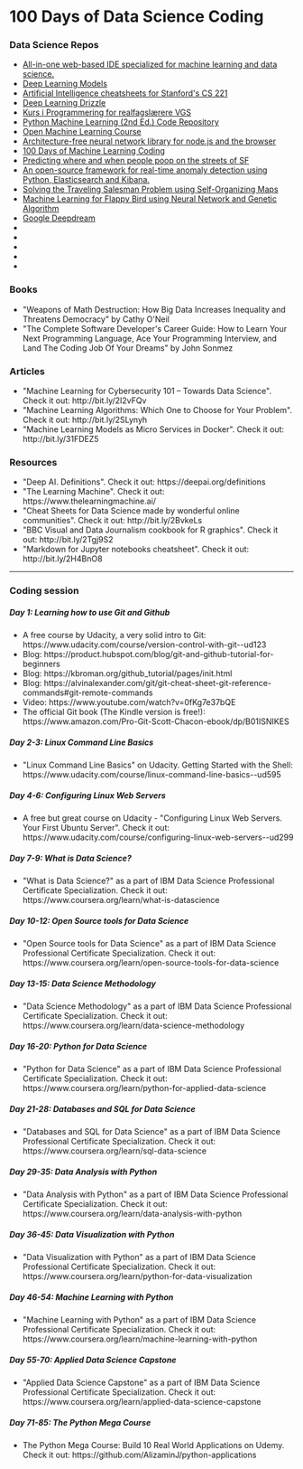 <h1> 100 Days of Data Science Coding </h1>
<h3>Data Science Repos </h3>
<ul>
  <li>
     <a href="https://github.com/AlizaminJ/ml-workspace">All-in-one web-based IDE specialized for machine learning and data science.</a>
  </li>
  <li>
    <a href="https://github.com/AlizaminJ/deeplearning-models">Deep Learning Models</a>
  </li>
    <li>
    <a href="https://github.com/AlizaminJ/stanford-cs-221-artificial-intelligence">Artificial Intelligence cheatsheets for Stanford's CS 221</a>
  </li>
    <li>
    <a href="https://github.com/AlizaminJ/deep-learning-drizzle">Deep Learning Drizzle</a>
  </li>
    <li>
    <a href="https://github.com/AlizaminJ/vgs">Kurs i Programmering for realfagslærere VGS</a>
  </li>
    <li>
    <a href="https://github.com/AlizaminJ/python-machine-learning-book-2nd-edition">Python Machine Learning (2nd Ed.) Code Repository</a>
  </li>
    <li>
    <a href="https://github.com/AlizaminJ/mlcourse.ai">Open Machine Learning Course</a>
  </li>
    <li>
    <a href="https://github.com/AlizaminJ/synaptic">Architecture-free neural network library for node.js and the browser</a>
  </li>
    <li>
    <a href="https://github.com/AlizaminJ/100-Days-Of-ML-Code">100 Days of Machine Learning Coding</a>
  </li>
    <li><a href="https://github.com/AlizaminJ/everyone-poops">Predicting where and when people poop on the streets of SF</a></li>
    <li><a href="https://github.com/AlizaminJ/datastream.io">An open-source framework for real-time anomaly detection using Python, Elasticsearch and Kibana.</a></li>
    <li><a href="https://github.com/AlizaminJ/som-tsp">Solving the Traveling Salesman Problem using Self-Organizing Maps</a></li>
    <li><a href="https://github.com/AlizaminJ/Machine-Learning-Flappy-Bird">Machine Learning for Flappy Bird using Neural Network and Genetic Algorithm</a></li>
    <li><a href="https://github.com/AlizaminJ/deepdream">Google Deepdream</a></li>
  <li><a href=""></a></li>
  <li><a href=""></a></li>
  <li><a href=""></a></li>
  <li><a href=""></a></li>
  <li><a href=""></a></li>


  
</ul>
<h3>Books </h3>
<ul>
  <li>
    "Weapons of Math Destruction: How Big Data Increases Inequality and Threatens Democracy" by Cathy O'Neil
  </li>
  <li>
    "The Complete Software Developer's Career Guide: How to Learn Your Next Programming Language, Ace Your Programming Interview, and Land The Coding Job Of Your Dreams" by John Sonmez
  </li>
</ul>
<h3>Articles</h3>
<ul>
  <li>
    "Machine Learning for Cybersecurity 101 – Towards Data Science". Check it out: http://bit.ly/2I2vFQv
  </li>
 <li>
    "Machine Learning Algorithms: Which One to Choose for Your Problem". Check it out: http://bit.ly/2SLynyh
  </li>
   <li>
    "Machine Learning Models as Micro Services in Docker". Check it out: http://bit.ly/31FDEZ5
  </li>
</ul>

<h3>Resources</h3>
<ul>
   <li>
    "Deep AI. Definitions". Check it out: https://deepai.org/definitions
  </li>
   <li>
    "The Learning Machine". Check it out: https://www.thelearningmachine.ai/
  </li>
  <li>
    "Cheat Sheets for Data Science made by wonderful online communities". Check it out: http://bit.ly/2BvkeLs
  </li>
  <li>
    "BBC Visual and Data Journalism cookbook for R graphics". Check it out: http://bit.ly/2Tgj9S2
  </li>
  <li>
   "Markdown for Jupyter notebooks cheatsheet". Check it out: http://bit.ly/2H4BnO8 
   </li>
</ul>
<hr>

<h3>Coding session</h3>
<h5> Day 1: Learning how to use Git and Github</h5>
<ul>
<li> A free course by Udacity, a very solid intro to Git: https://www.udacity.com/course/version-control-with-git--ud123 </li> 
<li> Blog: https://product.hubspot.com/blog/git-and-github-tutorial-for-beginners </li>
<li> Blog: https://kbroman.org/github_tutorial/pages/init.html </li>
<li> Blog: https://alvinalexander.com/git/git-cheat-sheet-git-reference-commands#git-remote-commands </li>
<li> Video: https://www.youtube.com/watch?v=0fKg7e37bQE </li>
<li> The official Git book (The Kindle version is free!): https://www.amazon.com/Pro-Git-Scott-Chacon-ebook/dp/B01ISNIKES </li>
</ul>

<h5> Day 2-3: Linux Command Line Basics </h5>
<ul>
<li>"Linux Command Line Basics" on Udacity. Getting Started with the Shell: https://www.udacity.com/course/linux-command-line-basics--ud595</li>
</ul>

<h5> Day 4-6: Configuring Linux Web Servers </h5>
<ul>
<li>
A free but great course on Udacity - "Configuring Linux Web Servers. Your First Ubuntu Server". Check it out: https://www.udacity.com/course/configuring-linux-web-servers--ud299
</li>
</ul>

<h5> Day 7-9: What is Data Science? </h5>
<ul>
<li>
"What is Data Science?" as a part of  IBM Data Science Professional Certificate Specialization. Check it out: https://www.coursera.org/learn/what-is-datascience
</li>
</ul>

<h5> Day 10-12: Open Source tools for Data Science </h5>
<ul>
<li>
"Open Source tools for Data Science" as a part of  IBM Data Science Professional Certificate Specialization. Check it out: https://www.coursera.org/learn/open-source-tools-for-data-science
</li>
</ul>
 
<h5> Day 13-15: Data Science Methodology </h5>
<ul>
<li>
"Data Science Methodology" as a part of  IBM Data Science Professional Certificate Specialization. Check it out: https://www.coursera.org/learn/data-science-methodology
</li>
</ul>

<h5> Day 16-20: Python for Data Science </h5> 
<ul>
<li>
"Python for Data Science" as a part of IBM Data Science Professional Certificate Specialization. Check it out: https://www.coursera.org/learn/python-for-applied-data-science
</li>
</ul>

<h5> Day 21-28: Databases and SQL for Data Science</h5>
<ul>
<li>
"Databases and SQL for Data Science" as a part of IBM Data Science Professional Certificate Specialization. Check it out: https://www.coursera.org/learn/sql-data-science
</li>
</ul>

<h5> Day 29-35: Data Analysis with Python </h5> 
<ul>
<li>
"Data Analysis with Python" as a part of IBM Data Science Professional Certificate Specialization. 
Check it out: https://www.coursera.org/learn/data-analysis-with-python
</li>
</ul>

<h5> Day 36-45: Data Visualization with Python </h5>
<ul>
<li>
"Data Visualization with Python" as a part of IBM Data Science Professional Certificate Specialization. 
Check it out: https://www.coursera.org/learn/python-for-data-visualization
</li>
</ul>

<h5> Day 46-54: Machine Learning with Python </h5>
<ul>
<li>
"Machine Learning with Python" as a part of IBM Data Science Professional Certificate Specialization. 
Check it out: https://www.coursera.org/learn/machine-learning-with-python
</li>
</ul>

<h5> Day 55-70: Applied Data Science Capstone </h5>
<ul>
<li>
"Applied Data Science Capstone" as a part of IBM Data Science Professional Certificate Specialization. 
Check it out: https://www.coursera.org/learn/applied-data-science-capstone
</li>
</ul>

<h5> Day 71-85: The Python Mega Course </h5>
<ul>
<li>
The Python Mega Course: Build 10 Real World Applications on Udemy. Check it out: https://github.com/AlizaminJ/python-applications
</li>
</ul>




